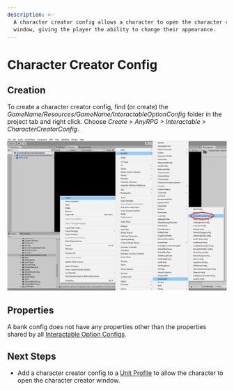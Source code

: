```yaml
---
description: >-
  A character creator config allows a character to open the character creator
  window, giving the player the ability to change their appearance.
---
```


# Character Creator Config

## Creation

To create a character creator config, find (or create) the _GameName/Resources/GameName/InteractableOptionConfig_ folder in the project tab and right click.  Choose _Create > AnyRPG > Interactable > CharacterCreatorConfig_.

![](<../../.gitbook/assets/image (5).png>)

## Properties

A bank config does not have any properties other than the properties shared by all [Interactable Option Configs](./#properties).

## Next Steps

* Add a character creator config to a [Unit Profile](../unit-profile.md) to allow the character to open the character creator window.
